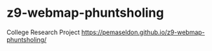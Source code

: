 # z9-webmap-phuntsholing
College Research Project
https://pemaseldon.github.io/z9-webmap-phuntsholing/
